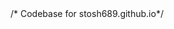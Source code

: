 <!Doctype html>
<html lang="en">
<head>
<title> Stosh - Stosh James Peterson </title>
/* Codebase for stosh689.github.io*/
